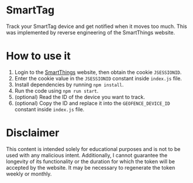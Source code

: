 # SmartTag
Track your SmartTag device and get notified when it moves too much.
This was implemented by reverse engineering of the SmartThings website.

# How to use it

1. Login to the [SmartThings](https://smartthingsfind.samsung.com/) website, then obtain the cookie `JSESSIONID`.
2. Enter the cookie value in the `JSESSIONID` constant inside `index.js` file.
3. Install dependencies by running `npm install`.
4. Run the code using `npm run start`.
5. (optional) Read the ID of the device you want to track.
6. (optional) Copy the ID and replace it into the `GEOFENCE_DEVICE_ID` constant inside `index.js` file.


# Disclaimer

This content is intended solely for educational purposes and is not to be used with any malicious intent.
Additionally, I cannot guarantee the longevity of its functionality or the duration for which the token will be accepted by the website. It may be necessary to regenerate the token weekly or monthly.